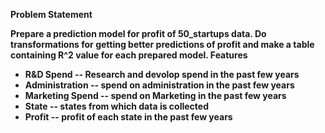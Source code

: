 <B> Problem Statement<B>

Prepare a prediction model for profit of 50_startups data.  Do transformations for getting 
better predictions  of profit and make a table containing R^2 value for each prepared model.
Features
 + R&D Spend -- Research and devolop spend in the past few years
 +  Administration -- spend on administration in the past few years
 + Marketing Spend -- spend on Marketing in the past few years
 + State -- states from which data is collected
 + Profit -- profit of each state in the past few years
